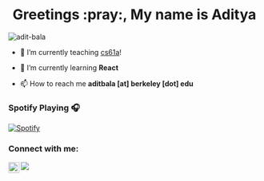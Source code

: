 <h1 align="center">Greetings :pray:, My name is Aditya </h1>

<p align="left"> <img src="https://komarev.com/ghpvc/?username=adit-bala" alt="adit-bala" /> </p>

- 🔭 I’m currently teaching [cs61a](https://cs61a.org/)!

- 🌱 I’m currently learning **React**

- 📫 How to reach me **aditbala [at] berkeley [dot] edu**



### Spotify Playing 🎧
[![Spotify](https://novatorem.adit-bala.vercel.app//api/spotify)](https://open.spotify.com/user/curry-94)


### Connect with me:

[<img align="left" alt="Adit Bala | LinkedIn" width="22px" src="https://cdn.jsdelivr.net/npm/simple-icons@v3/icons/linkedin.svg" target="_blank" />][linkedin]
  

[LinkedIn]: https://www.linkedin.com/in/aditbala/

![](https://hit.yhype.me/github/profile?user_id=62257689)

